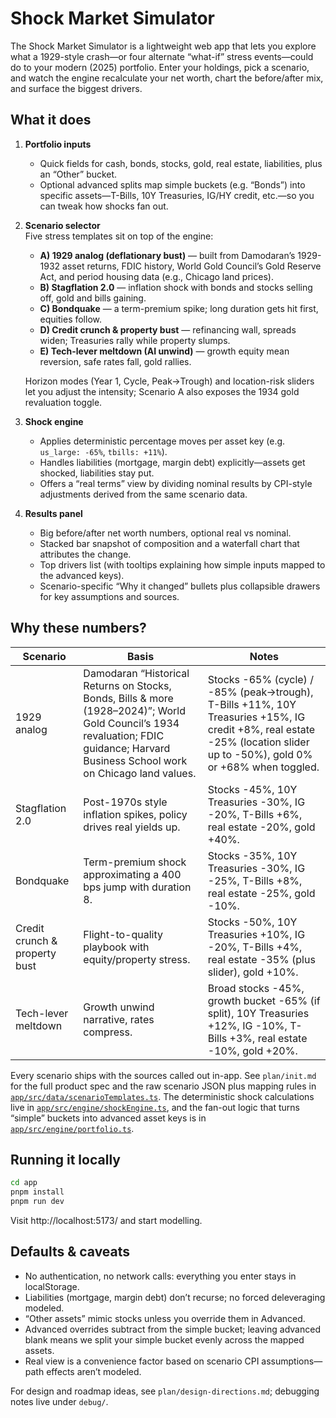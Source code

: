 # Shock Market Simulator

The Shock Market Simulator is a lightweight web app that lets you explore what a 1929-style crash—or four alternate “what-if” stress events—could do to your modern (2025) portfolio. Enter your holdings, pick a scenario, and watch the engine recalculate your net worth, chart the before/after mix, and surface the biggest drivers.

## What it does

1. **Portfolio inputs**  
   - Quick fields for cash, bonds, stocks, gold, real estate, liabilities, plus an “Other” bucket.  
   - Optional advanced splits map simple buckets (e.g. “Bonds”) into specific assets—T-Bills, 10Y Treasuries, IG/HY credit, etc.—so you can tweak how shocks fan out.

2. **Scenario selector**  
   Five stress templates sit on top of the engine:
   - **A) 1929 analog (deflationary bust)** — built from Damodaran’s 1929-1932 asset returns, FDIC history, World Gold Council’s Gold Reserve Act, and period housing data (e.g., Chicago land prices).  
   - **B) Stagflation 2.0** — inflation shock with bonds and stocks selling off, gold and bills gaining.  
   - **C) Bondquake** — a term-premium spike; long duration gets hit first, equities follow.  
   - **D) Credit crunch & property bust** — refinancing wall, spreads widen; Treasuries rally while property slumps.  
   - **E) Tech-lever meltdown (AI unwind)** — growth equity mean reversion, safe rates fall, gold rallies.

   Horizon modes (Year 1, Cycle, Peak→Trough) and location-risk sliders let you adjust the intensity; Scenario A also exposes the 1934 gold revaluation toggle.

3. **Shock engine**  
   - Applies deterministic percentage moves per asset key (e.g. `us_large: -65%`, `tbills: +11%`).  
   - Handles liabilities (mortgage, margin debt) explicitly—assets get shocked, liabilities stay put.  
   - Offers a “real terms” view by dividing nominal results by CPI-style adjustments derived from the same scenario data.

4. **Results panel**  
   - Big before/after net worth numbers, optional real vs nominal.  
   - Stacked bar snapshot of composition and a waterfall chart that attributes the change.  
   - Top drivers list (with tooltips explaining how simple inputs mapped to the advanced keys).  
   - Scenario-specific “Why it changed” bullets plus collapsible drawers for key assumptions and sources.

## Why these numbers?

| Scenario | Basis | Notes |
|----------|-------|-------|
| 1929 analog | Damodaran “Historical Returns on Stocks, Bonds, Bills & more (1928–2024)”; World Gold Council’s 1934 revaluation; FDIC guidance; Harvard Business School work on Chicago land values. | Stocks -65% (cycle) / -85% (peak→trough), T-Bills +11%, 10Y Treasuries +15%, IG credit +8%, real estate -25% (location slider up to -50%), gold 0% or +68% when toggled. |
| Stagflation 2.0 | Post-1970s style inflation spikes, policy drives real yields up. | Stocks -45%, 10Y Treasuries -30%, IG -20%, T-Bills +6%, real estate -20%, gold +40%. |
| Bondquake | Term-premium shock approximating a 400 bps jump with duration 8. | Stocks -35%, 10Y Treasuries -30%, IG -25%, T-Bills +8%, real estate -25%, gold -10%. |
| Credit crunch & property bust | Flight-to-quality playbook with equity/property stress. | Stocks -50%, 10Y Treasuries +10%, IG -20%, T-Bills +4%, real estate -35% (plus slider), gold +10%. |
| Tech-lever meltdown | Growth unwind narrative, rates compress. | Broad stocks -45%, growth bucket -65% (if split), 10Y Treasuries +12%, IG -10%, T-Bills +3%, real estate -10%, gold +20%. |

Every scenario ships with the sources called out in-app. See `plan/init.md` for the full product spec and the raw scenario JSON plus mapping rules in [`app/src/data/scenarioTemplates.ts`](app/src/data/scenarioTemplates.ts). The deterministic shock calculations live in [`app/src/engine/shockEngine.ts`](app/src/engine/shockEngine.ts), and the fan-out logic that turns “simple” buckets into advanced asset keys is in [`app/src/engine/portfolio.ts`](app/src/engine/portfolio.ts).

## Running it locally

```bash
cd app
pnpm install
pnpm run dev
```

Visit http://localhost:5173/ and start modelling.

## Defaults & caveats

- No authentication, no network calls: everything you enter stays in localStorage.
- Liabilities (mortgage, margin debt) don’t recurse; no forced deleveraging modeled.
- “Other assets” mimic stocks unless you override them in Advanced.
- Advanced overrides subtract from the simple bucket; leaving advanced blank means we split your simple bucket evenly across the mapped assets.
- Real view is a convenience factor based on scenario CPI assumptions—path effects aren’t modeled.

For design and roadmap ideas, see `plan/design-directions.md`; debugging notes live under `debug/`.
